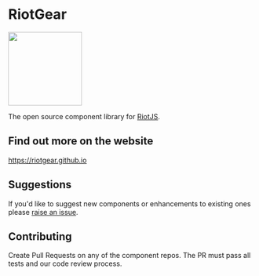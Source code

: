 # RiotGear

<img src="https://avatars0.githubusercontent.com/u/12480998?v=3&s=200" width="150px">

The open source component library for <a href="https://muut.com/riotjs/">RiotJS</a>.

## Find out more on the website

https://riotgear.github.io

## Suggestions

If you'd like to suggest new components or enhancements to existing ones please <a href="https://github.com/RiotGear/rg/issues">raise an issue</a>.

## Contributing

Create Pull Requests on any of the component repos. The PR must pass all tests and our code review process.
